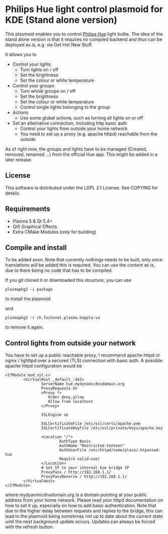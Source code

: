# Philips Hue light control plasmoid for KDE (Stand alone version)

This plasmoid enables you to control [Philips Hue](http://www.meethue.com) light bulbs.
The idea of the stand alone version is that it requires no compiled backend and thus can be 
deployed as is, e.g. via Get Hot New Stuff.

It allows you to 

* Control your lights
  * Turn lights on / off
  * Set the brightness
  * Set the colour or white temperature
* Control your groups  
  * Turn whole groups on / off
  * Set the brightness
  * Set the colour or white temperature
  * Control single lights belonging to the group
* Actions
  * Use some global actions, such as turning all lights on or off
* Set an alternative connection, including http basic auth
  * Control your lights from outside your home network 
  * You need to set up a proxy (e.g. apache httpd) reachable from the outside

As of right now, the groups and lights have to be managed (Created, removed, renamed ...) 
from the official Hue app. This might be added in a later release.

## License 

This software is distributed under the LGPL 2.1 License. See COPYING for details. 

## Requirements
* Plasma 5 & Qt 5.4+
* Qt5 Graphical Effects
* Extra CMake Modules (only for building)

## Compile and install

To be added soon. Note that currently nothings needs to be built, 
only once translations will be added this is required.
You can use the content as is, due to there being no code
that has to be compiled.

If you git cloned it or downloaded this structure, you can use 

`plasmapkg2 -i package`

to install the plasmoid

and 

`plasmapkg2 -r ch.fuchsnet.plasma.hoppla-sa`

to remove it again.

## Control lights from outside your network 

You have to set up a public reachable proxy, I recommend apache httpd or nginx / lighttpd 
over a secured (TLS) connection with basic auth. 
A possible apache httpd configuration would be 

```
<IfModule mod_ssl.c>
        <VirtualHost _default_:443>
                ServerName hue.mydynamicdnsdomain.org
                ProxyRequests On
                <Proxy *>
                   Order deny,allow
                   Allow from localhost
                </Proxy>

                SSLEngine on

                SSLCertificateFile /etc/ssl/certs/apache.pem
                SSLCertificateKeyFile /etc/ssl/private/keys/apache.key

                <Location "/">
                        AuthType Basic
                        AuthName "Restricted Content"
                        AuthUserFile /etc/httpd/some/place/.htpasswd-hue
                        Require valid-user
                </Location>
                # Set IP to your internal hue bridge IP
                ProxyPass / http://192.168.1.1/
                ProxyPassReverse / http://192.168.1.1/
        </VirtualHost>
</IfModule>
```

where mydyanmicdnsdomain.org is a domain pointing at your public address from your home network.
Please read your httpd documentation on how to set it up, especially on how to add basic authentication.
Note that due to the higher delay between requests and replies to the bridge, this can lead to the plasmoid
being sometimes not up to date about the current state until the next background update occurs. 
Updates can always be forced with the refresh button.
